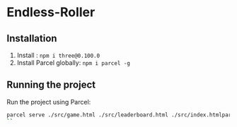 # Endless-Roller

## Installation

1. Install : `npm i three@0.100.0`
2. Install Parcel globally: `npm i parcel -g`

## Running the project

Run the project using Parcel:

```bash
parcel serve ./src/game.html ./src/leaderboard.html ./src/index.htmlparcel serve  ./src/game.html ./src/leaderboard.html ./src/index.html ./src/setting.html
``
